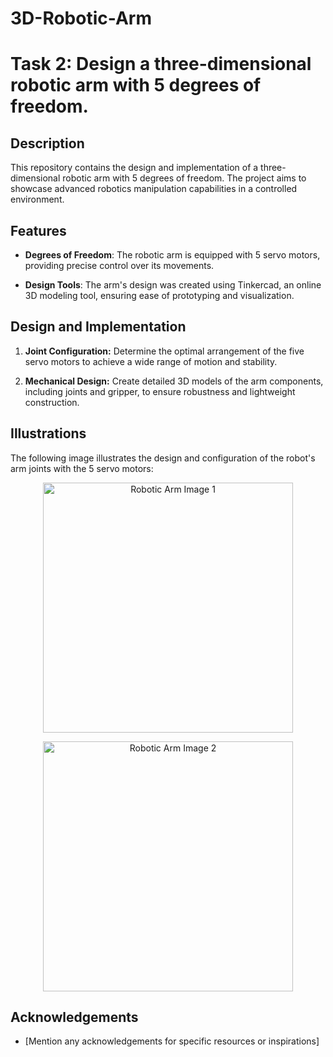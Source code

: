 # 3D-Robotic-Arm

# Task 2: Design a three-dimensional robotic arm with 5 degrees of freedom.

## Description

This repository contains the design and implementation of a three-dimensional robotic arm with 5 degrees of freedom. The project aims to showcase advanced robotics manipulation capabilities in a controlled environment.

## Features

- **Degrees of Freedom**: The robotic arm is equipped with 5 servo motors, providing precise control over its movements.
  
- **Design Tools**: The arm's design was created using Tinkercad, an online 3D modeling tool, ensuring ease of prototyping and visualization.

## Design and Implementation

1. **Joint Configuration:** Determine the optimal arrangement of the five servo motors to achieve a wide range of motion and stability.
   
2. **Mechanical Design:** Create detailed 3D models of the arm components, including joints and gripper, to ensure robustness and lightweight construction.

## Illustrations
The following image illustrates the design and configuration of the robot's arm joints with the 5 servo motors:

<p align="center">
  <img src="https://github.com/GDHadeel/3D-Robotic-Arm-/assets/126657301/314684f0-6f53-4b13-a5f8-ab480c003c7c" alt="Robotic Arm Image 1" width="400" height="400">
</p>

<p align="center">
  <img src="https://github.com/GDHadeel/3D-Robotic-Arm-/assets/126657301/d107861f-f310-42eb-a917-46fc8b4e2ab4" alt="Robotic Arm Image 2" width="400" height="400">
</p>


## Acknowledgements

- [Mention any acknowledgements for specific resources or inspirations]
